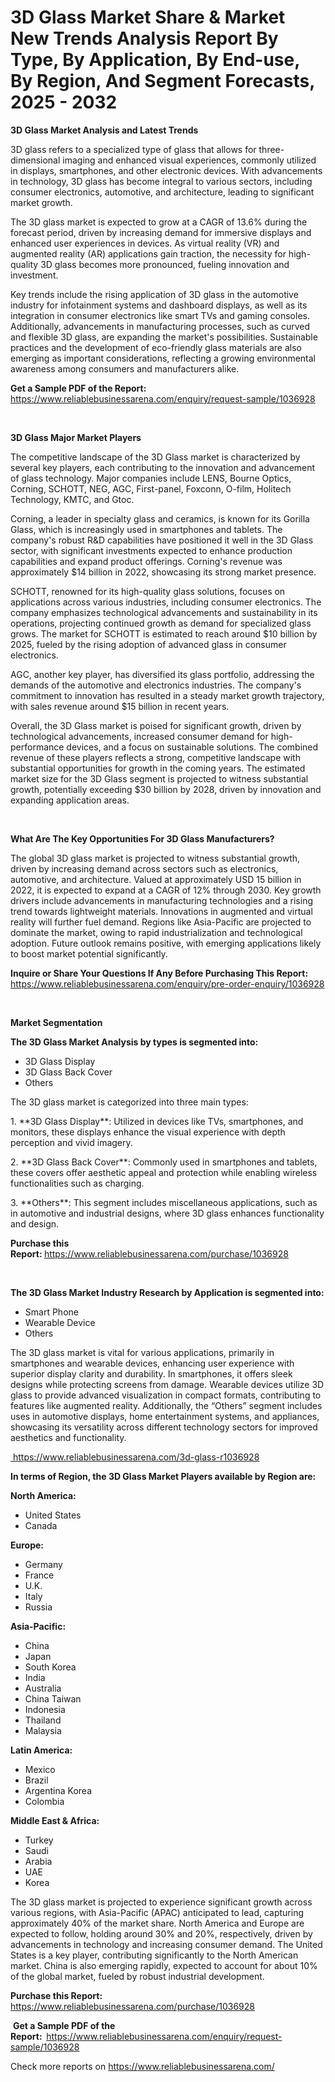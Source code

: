 <p><h1>3D Glass Market Share & Market New Trends Analysis Report By Type, By Application, By End-use, By Region, And Segment Forecasts, 2025 - 2032</h1></p><p><strong>3D Glass Market Analysis and Latest Trends</strong></p>
<p><p>3D glass refers to a specialized type of glass that allows for three-dimensional imaging and enhanced visual experiences, commonly utilized in displays, smartphones, and other electronic devices. With advancements in technology, 3D glass has become integral to various sectors, including consumer electronics, automotive, and architecture, leading to significant market growth.</p><p>The 3D glass market is expected to grow at a CAGR of 13.6% during the forecast period, driven by increasing demand for immersive displays and enhanced user experiences in devices. As virtual reality (VR) and augmented reality (AR) applications gain traction, the necessity for high-quality 3D glass becomes more pronounced, fueling innovation and investment.</p><p>Key trends include the rising application of 3D glass in the automotive industry for infotainment systems and dashboard displays, as well as its integration in consumer electronics like smart TVs and gaming consoles. Additionally, advancements in manufacturing processes, such as curved and flexible 3D glass, are expanding the market's possibilities. Sustainable practices and the development of eco-friendly glass materials are also emerging as important considerations, reflecting a growing environmental awareness among consumers and manufacturers alike.</p></p>
<p><strong>Get a Sample PDF of the Report:&nbsp;</strong> <a href="https://www.reliablebusinessarena.com/enquiry/request-sample/1036928?utm_campaign=2337&utm_medium=2&utm_source=Github&utm_content=ia&utm_term=08022025&utm_id=3d-glass">https://www.reliablebusinessarena.com/enquiry/request-sample/1036928</a></p>
<p>&nbsp;</p>
<p><strong>3D Glass Major Market Players</strong></p>
<p><p>The competitive landscape of the 3D Glass market is characterized by several key players, each contributing to the innovation and advancement of glass technology. Major companies include LENS, Bourne Optics, Corning, SCHOTT, NEG, AGC, First-panel, Foxconn, O-film, Holitech Technology, KMTC, and Gtoc.</p><p>Corning, a leader in specialty glass and ceramics, is known for its Gorilla Glass, which is increasingly used in smartphones and tablets. The company's robust R&D capabilities have positioned it well in the 3D Glass sector, with significant investments expected to enhance production capabilities and expand product offerings. Corning's revenue was approximately $14 billion in 2022, showcasing its strong market presence.</p><p>SCHOTT, renowned for its high-quality glass solutions, focuses on applications across various industries, including consumer electronics. The company emphasizes technological advancements and sustainability in its operations, projecting continued growth as demand for specialized glass grows. The market for SCHOTT is estimated to reach around $10 billion by 2025, fueled by the rising adoption of advanced glass in consumer electronics.</p><p>AGC, another key player, has diversified its glass portfolio, addressing the demands of the automotive and electronics industries. The company's commitment to innovation has resulted in a steady market growth trajectory, with sales revenue around $15 billion in recent years.</p><p>Overall, the 3D Glass market is poised for significant growth, driven by technological advancements, increased consumer demand for high-performance devices, and a focus on sustainable solutions. The combined revenue of these players reflects a strong, competitive landscape with substantial opportunities for growth in the coming years. The estimated market size for the 3D Glass segment is projected to witness substantial growth, potentially exceeding $30 billion by 2028, driven by innovation and expanding application areas.</p></p>
<p>&nbsp;</p>
<p><strong>What Are The Key Opportunities For 3D Glass Manufacturers?</strong></p>
<p><p>The global 3D glass market is projected to witness substantial growth, driven by increasing demand across sectors such as electronics, automotive, and architecture. Valued at approximately USD 15 billion in 2022, it is expected to expand at a CAGR of 12% through 2030. Key growth drivers include advancements in manufacturing technologies and a rising trend towards lightweight materials. Innovations in augmented and virtual reality will further fuel demand. Regions like Asia-Pacific are projected to dominate the market, owing to rapid industrialization and technological adoption. Future outlook remains positive, with emerging applications likely to boost market potential significantly.</p></p>
<p><strong>Inquire or Share Your Questions If Any Before Purchasing This Report:</strong> <a href="https://www.reliablebusinessarena.com/enquiry/pre-order-enquiry/1036928?utm_campaign=2337&utm_medium=2&utm_source=Github&utm_content=ia&utm_term=08022025&utm_id=3d-glass">https://www.reliablebusinessarena.com/enquiry/pre-order-enquiry/1036928</a></p>
<p>&nbsp;</p>
<p><strong>Market Segmentation</strong></p>
<p><strong>The 3D Glass Market Analysis by types is segmented into:</strong></p>
<p><ul><li>3D Glass Display</li><li>3D Glass Back Cover</li><li>Others</li></ul></p>
<p><p>The 3D glass market is categorized into three main types: </p><p>1. **3D Glass Display**: Utilized in devices like TVs, smartphones, and monitors, these displays enhance the visual experience with depth perception and vivid imagery.</p><p>2. **3D Glass Back Cover**: Commonly used in smartphones and tablets, these covers offer aesthetic appeal and protection while enabling wireless functionalities such as charging. </p><p>3. **Others**: This segment includes miscellaneous applications, such as in automotive and industrial designs, where 3D glass enhances functionality and design.</p></p>
<p><strong>Purchase this Report:&nbsp;</strong><a href="https://www.reliablebusinessarena.com/purchase/1036928?utm_campaign=2337&utm_medium=2&utm_source=Github&utm_content=ia&utm_term=08022025&utm_id=3d-glass">https://www.reliablebusinessarena.com/purchase/1036928</a></p>
<p>&nbsp;</p>
<p><strong>The 3D Glass Market Industry Research by Application is segmented into:</strong></p>
<p><ul><li>Smart Phone</li><li>Wearable Device</li><li>Others</li></ul></p>
<p><p>The 3D glass market is vital for various applications, primarily in smartphones and wearable devices, enhancing user experience with superior display clarity and durability. In smartphones, it offers sleek designs while protecting screens from damage. Wearable devices utilize 3D glass to provide advanced visualization in compact formats, contributing to features like augmented reality. Additionally, the “Others” segment includes uses in automotive displays, home entertainment systems, and appliances, showcasing its versatility across different technology sectors for improved aesthetics and functionality.</p></p>
<p><a href="https://www.reliablebusinessarena.com/3d-glass-r1036928?utm_campaign=2337&utm_medium=2&utm_source=Github&utm_content=ia&utm_term=08022025&utm_id=3d-glass">&nbsp;https://www.reliablebusinessarena.com/3d-glass-r1036928</a></p>
<p><strong>In terms of Region, the 3D Glass Market Players available by Region are:</strong></p>
<p>
    <p> <strong> North America: </strong>
        <ul>
            <li>United States</li>
            <li>Canada</li>
        </ul>
        </p> 
    <p> <strong> Europe: </strong>
        <ul>
            <li>Germany</li>
            <li>France</li>
            <li>U.K.</li>
            <li>Italy</li>
            <li>Russia</li>
        </ul>
        </p> 
    <p> <strong> Asia-Pacific: </strong>
        <ul>
            <li>China</li>
            <li>Japan</li>
            <li>South Korea</li>
            <li>India</li>
            <li>Australia</li>
            <li>China Taiwan</li>
            <li>Indonesia</li>
            <li>Thailand</li>
            <li>Malaysia</li>
        </ul>
        </p> 
    <p> <strong> Latin America: </strong>
        <ul>
            <li>Mexico</li>
            <li>Brazil</li>
            <li>Argentina Korea</li>
            <li>Colombia</li>
        </ul>
        </p> 
    <p> <strong> Middle East & Africa: </strong>
        <ul>
            <li>Turkey</li>
            <li>Saudi</li>
            <li>Arabia</li>
            <li>UAE</li>
            <li>Korea</li>
        </ul>
    </p>
    </p>
<p><p>The 3D glass market is projected to experience significant growth across various regions, with Asia-Pacific (APAC) anticipated to lead, capturing approximately 40% of the market share. North America and Europe are expected to follow, holding around 30% and 20%, respectively, driven by advancements in technology and increasing consumer demand. The United States is a key player, contributing significantly to the North American market. China is also emerging rapidly, expected to account for about 10% of the global market, fueled by robust industrial development.</p></p>
<p><strong>Purchase this Report: </strong><a href="https://www.reliablebusinessarena.com/purchase/1036928?utm_campaign=2337&utm_medium=2&utm_source=Github&utm_content=ia&utm_term=08022025&utm_id=3d-glass">https://www.reliablebusinessarena.com/purchase/1036928</a></p>
<p>&nbsp;<strong>Get a Sample PDF of the Report:&nbsp;&nbsp;</strong><a href="https://www.reliablebusinessarena.com/enquiry/request-sample/1036928?utm_campaign=2337&utm_medium=2&utm_source=Github&utm_content=ia&utm_term=08022025&utm_id=3d-glass">https://www.reliablebusinessarena.com/enquiry/request-sample/1036928</a></p>
<p><strong></strong></p>
<p>Check more reports on <a href="https://www.reliablebusinessarena.com/?utm_campaign=2337&utm_medium=2&utm_source=Github&utm_content=ia&utm_term=08022025&utm_id=3d-glass">https://www.reliablebusinessarena.com/</a></p>